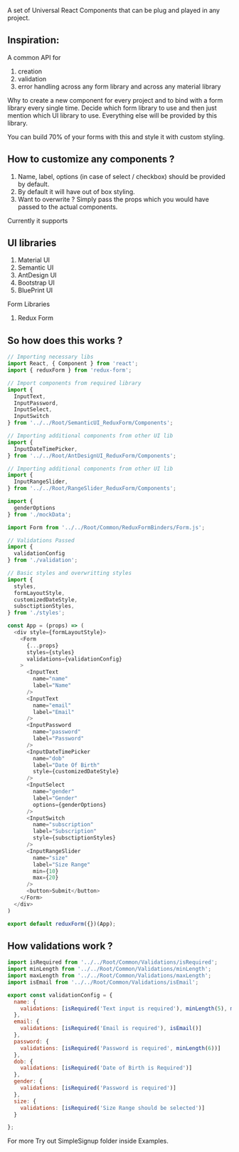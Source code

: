 A set of Universal React Components that can be plug and played in any project.

## Inspiration:

A common API for 
1. creation 
2. validation
3. error handling across any form library and across any material library

Why to create a new component for every project and to bind with a form library every single time.
Decide which form library to use and then just mention which UI library to use. Everything else will be provided by this library.

You can build 70% of your forms with this and style it with custom styling.

## How to customize any components ?

1. Name, label, options (in case of select / checkbox) should be provided by default.
2. By default it will have out of box styling.
3. Want to overwrite ? Simply pass the props which you would have passed to the actual components.

Currently it supports

## UI libraries
1. Material UI
2. Semantic UI
3. AntDesign UI
4. Bootstrap UI
5. BluePrint UI


Form Libraries
1. Redux Form

## So how does this works ?

```javascript
// Importing necessary libs
import React, { Component } from 'react';
import { reduxForm } from 'redux-form';

// Import components from required library
import {
  InputText,
  InputPassword,
  InputSelect,
  InputSwitch
} from '../../Root/SemanticUI_ReduxForm/Components';

// Importing additional components from other UI lib
import {
  InputDateTimePicker,
} from '../../Root/AntDesignUI_ReduxForm/Components';

// Importing additional components from other UI lib
import {
  InputRangeSlider,
} from '../../Root/RangeSlider_ReduxForm/Components';

import {
  genderOptions
} from './mockData';

import Form from '../../Root/Common/ReduxFormBinders/Form.js';

// Validations Passed
import {
  validationConfig
} from './validation';

// Basic styles and overwritting styles
import {
  styles,
  formLayoutStyle,
  customizedDateStyle,
  subsctiptionStyles,
} from './styles';

const App = (props) => (
  <div style={formLayoutStyle}>
    <Form
      {...props}
      styles={styles}
      validations={validationConfig}
    >
      <InputText
        name="name"
        label="Name"
      />
      <InputText
        name="email"
        label="Email"
      />
      <InputPassword
        name="password"
        label="Password"
      />
      <InputDateTimePicker
        name="dob"
        label="Date Of Birth"
        style={customizedDateStyle}
      />
      <InputSelect
        name="gender"
        label="Gender"
        options={genderOptions}
      />
      <InputSwitch
        name="subscription"
        label="Subscription"
        style={subsctiptionStyles}
      />
      <InputRangeSlider
        name="size"
        label="Size Range"
        min={10}
        max={20}
      />
      <button>Submit</button>
    </Form>
  </div>
)

export default reduxForm({})(App);

```

## How validations work ?

```javascript
import isRequired from '../../Root/Common/Validations/isRequired';
import minLength from '../../Root/Common/Validations/minLength';
import maxLength from '../../Root/Common/Validations/maxLength';
import isEmail from '../../Root/Common/Validations/isEmail';

export const validationConfig = {
  name: {
    validations: [isRequired('Text input is required'), minLength(5), maxLength(15)],
  },
  email: {
    validations: [isRequired('Email is required'), isEmail()]
  },
  password: {
    validations: [isRequired('Password is required', minLength(6))]
  },
  dob: {
    validations: [isRequired('Date of Birth is Required')]
  },
  gender: {
    validations: [isRequired('Password is required')]
  },
  size: {
    validations: [isRequired('Size Range should be selected')]
  }

};
```
For more Try out SimpleSignup folder inside Examples.
